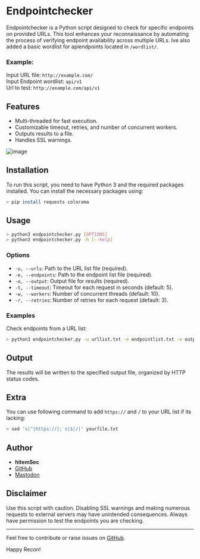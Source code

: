 # Endpointchecker
Endpointchecker is a Python script designed to check for specific endpoints on provided URLs. This tool enhances your reconnaissance by automating the process of verifying endpoint availability across multiple URLs.
Ive also added a basic wordlist for apiendpoints located in ```/wordlist/```.

### Example: 
Input URL file: `http://example.com/` \
Input Endpoint wordlist: `api/v1` \
Url to test: `http://example.com/api/v1` 

## Features
- Multi-threaded for fast execution.
- Customizable timeout, retries, and number of concurrent workers.
- Outputs results to a file.
- Handles SSL warnings.
  
![image](https://github.com/hitem/endpointchecker/assets/8977898/37765f6d-da70-4f64-b991-c4ab7c6780ad)


## Installation
To run this script, you need to have Python 3 and the required packages installed. You can install the necessary packages using:
```bash
> pip install requests colorama
```

## Usage
```bash
> python3 endpointchecker.py [OPTIONS]
> python3 endpointchecker.py -h [--help]
```
### Options
- `-u, --urls`: Path to the URL list file (required).
- `-e, --endpoints`: Path to the endpoint list file (required).
- `-o, --output`: Output file for results (required).
- `-t, --timeout`: Timeout for each request in seconds (default: 5).
- `-w, --workers`: Number of concurrent threads (default: 10).
- `-r, --retries`: Number of retries for each request (default: 3).

### Examples

Check endpoints from a URL list:
```bash
> python3 endpointchecker.py -u urllist.txt -e endpointlist.txt -o output.txt -t 5 -w 10 -r 3
```

## Output
The results will be written to the specified output file, organized by HTTP status codes.

## Extra
You can use following command to add `https://` and `/` to your URL list if its lacking:
```bash
> sed 's|^|https://|; s|$|/|' yourfile.txt
```

## Author
- **hitemSec**
- [GitHub](https://github.com/hitem)
- [Mastodon](https://infosec.exchange/@hitem)

## Disclaimer
Use this script with caution. Disabling SSL warnings and making numerous requests to external servers may have unintended consequences. Always have permission to test the endpoints you are checking.

---

Feel free to contribute or raise issues on [GitHub](https://github.com/hitem/endpointchecker).

Happy Recon!
